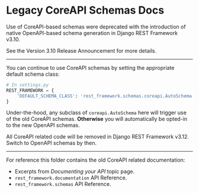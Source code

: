 # Legacy CoreAPI Schemas Docs

Use of CoreAPI-based schemas were deprecated with the introduction of native OpenAPI-based schema generation in Django REST Framework v3.10.

See the Version 3.10 Release Announcement for more details.

----

You can continue to use CoreAPI schemas by setting the appropriate default schema class:

```python
# In settings.py
REST_FRAMEWORK = {
    'DEFAULT_SCHEMA_CLASS': 'rest_framework.schemas.coreapi.AutoSchema',
}
```

Under-the-hood, any subclass of `coreapi.AutoSchema` here will trigger use of the old CoreAPI schemas.
**Otherwise** you will automatically be opted-in to the new OpenAPI schemas.

All CoreAPI related code will be removed in Django REST Framework v3.12. Switch to OpenAPI schemas by then.

----

For reference this folder contains the old CoreAPI related documentation:

* Excerpts from _Documenting your API_ topic page.
* `rest_framework.documentation` API Reference.
* `rest_framework.schemas` API Reference.
